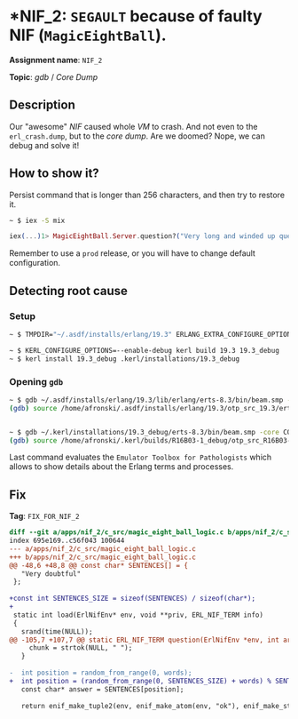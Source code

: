 # *NIF_2: `SEGAULT` because of faulty NIF (`MagicEightBall`).

**Assignment name**: `NIF_2`

**Topic**: *gdb* / *Core Dump*

## Description

Our "awesome" *NIF* caused whole *VM* to crash. And not even to the `erl_crash.dump`, but to the *core dump*. Are we doomed? Nope, we can debug and solve it!

## How to show it?

Persist command that is longer than 256 characters, and then try to restore it.

```bash
~ $ iex -S mix
```

```elixir
iex(...)1> MagicEightBall.Server.question?("Very long and winded up question, with a lot of words ...")
```

Remember to use a `prod` release, or you will have to change default configuration.

## Detecting root cause

### Setup

```bash
~ $ TMPDIR="~/.asdf/installs/erlang/19.3" ERLANG_EXTRA_CONFIGURE_OPTIONS="--enable-debug" asdf install erlang 19.3

~ $ KERL_CONFIGURE_OPTIONS=--enable-debug kerl build 19.3 19.3_debug
~ $ kerl install 19.3_debug .kerl/installations/19.3_debug
```

### Opening `gdb`

```bash
~ $ gdb ~/.asdf/installs/erlang/19.3/lib/erlang/erts-8.3/bin/beam.smp -core _build/prod/rel/production_debugging_workshop_ex/CORE_DUMP_NAME -d ~/.asdf/installs/erlang/19.3/lib/erlang/otp_src_19.3/erts/emulator
(gdb) source /home/afronski/.asdf/installs/erlang/19.3/otp_src_19.3/erts/etc/unix/etp-commands.in


~ $ gdb ~/.kerl/installations/19.3_debug/erts-8.3/bin/beam.smp -core CORE_DUMP_NAME -d ~/.kerl/builds/19.3_debug/otp_src_19.3/erts/emulator
(gdb) source /home/afronski/.kerl/builds/R16B03-1_debug/otp_src_R16B03-1/erts/etc/unix/etp-commands.in
```

Last command evaluates the `Emulator Toolbox for Pathologists` which allows to show details about the Erlang terms and processes.

## Fix

**Tag**: `FIX_FOR_NIF_2`

```diff
diff --git a/apps/nif_2/c_src/magic_eight_ball_logic.c b/apps/nif_2/c_src/magic_eight_ball_logic.c
index 695e169..c56f043 100644
--- a/apps/nif_2/c_src/magic_eight_ball_logic.c
+++ b/apps/nif_2/c_src/magic_eight_ball_logic.c
@@ -48,6 +48,8 @@ const char* SENTENCES[] = {
   "Very doubtful"
 };
 
+const int SENTENCES_SIZE = sizeof(SENTENCES) / sizeof(char*);
+
 static int load(ErlNifEnv* env, void **priv, ERL_NIF_TERM info)
 {
   srand(time(NULL));
@@ -105,7 +107,7 @@ static ERL_NIF_TERM question(ErlNifEnv *env, int argc, const ERL_NIF_TERM argv[]
     chunk = strtok(NULL, " ");
   }
 
-  int position = random_from_range(0, words);
+  int position = (random_from_range(0, SENTENCES_SIZE) + words) % SENTENCES_SIZE;
   const char* answer = SENTENCES[position];
 
   return enif_make_tuple2(env, enif_make_atom(env, "ok"), enif_make_string(env, answer, ERL_NIF_LATIN1));
   
```